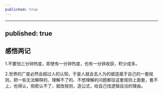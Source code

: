 ```yaml
---
published: true
---
```


---
published: true
---

## 感悟两记

1.不要怕三分钟热度，即使有一分钟热度，也有一分钟收获，积少成多。

2.世界的广度必然会超过人的认知，于是人就会去人为的塑造属于自己的一套规则，把一些无法解释的、理解不了的、不想理解的问题都往这套规则上面套，套不上，也得认，倘若认不了，就改规则，造公式，给自己找逻辑自洽的理由。
